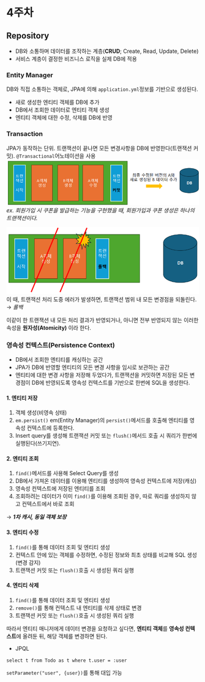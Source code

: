 # 4주차
## Repository
- DB와 소통하며 데이터를 조작하는 계층(**CRUD**; Create, Read, Update, Delete)
- 서비스 계층이 결정한 비즈니스 로직을 실제 DB에 적용

### Entity Manager
DB와 직접 소통하는 객체로, JPA에 의해 `application.yml`정보를 기반으로 생성된다.

- 새로 생성한 엔티티 객체를 DB에 추가
- DB에서 조회한 데이터로 엔티티 객체 생성
- 엔티티 객체에 대한 수정, 삭제를 DB에 반영

### Transaction
JPA가 동작하는 단위. 트랜잭션이 끝나면 모든 변경사항을 DB에 반영한다(트랜잭션 커밋).
`@Transactional`어노테이션을 사용
![img.png](img.png)
*ex. 회원가입 시 쿠폰을 발급하는 기능을 구현했을 때, 회원가입과 쿠폰 생성은 하나의 트랜잭션이다.*

![img_1.png](img_1.png)
이 때, 트랜잭션 처리 도중 에러가 발생하면, 트랜잭션 범위 내 모든 변경점을 되돌린다. → *롤백*

이같이 한 트랜잭션 내 모든 처리 결과가 반영되거나, 아니면 전부 반영되지 않는 이러한 속성을 **원자성(Atomicity)** 이라 한다.

### 영속성 컨텍스트(Persistence Context)
- DB에서 조회한 엔티티를 캐싱하는 공간
- JPA가 DB에 반영할 엔티티의 모든 변경 사항을 임시로 보관하는 공간
- 엔티티에 대한 변경 사항을 저장해 두었다가, 트랜잭션을 커밋하면 저장된 모든 변경점이 DB에 반영되도록 영속성 컨텍스트를 기반으로 한번에 SQL을 생성한다.

#### 1. 엔티티 저장
1. 객체 생성(비영속 상태)
2. `em.persist()` em(Entity Manager)의 `persist()`메서드를 호출해 엔티티를 영속성 컨텍스트에 등록한다.
3. Insert query를 생성해 트랜잭션 커밋 또는 `flush()`메서드 호출 시 쿼리가 한번에 실행된다(쓰기지연).

#### 2. 엔티티 조회
1. `find()`메서드를 사용해 Select Query를 생성
2. DB에서 가져온 데이터를 이용해 엔티티를 생성하여 영속성 컨텍스트에 저장(캐싱)
3. 영속성 컨텍스트에 저장된 엔티티를 조회
4. 조회하려는 데이터가 이미 `find()`를 이용해 조회된 경우, 따로 쿼리를 생성하지 않고 컨텍스트에서 바로 조회
   
→ ***1차 캐시, 동일 객체 보장***

#### 3. 엔티티 수정
1. `find()`를 통해 데이터 조회 및 엔티티 생성
2. 컨텍스트 안에 있는 객체를 수정하면, 수정된 정보와 최초 상태를 비교해 SQL 생성(변경 감지)
3. 트랜잭션 커밋 또는 `flush()`호출 시 생성된 쿼리 실행

#### 4. 엔티티 삭제
1. `find()`를 통해 데이터 조회 및 엔티티 생성
2. `remove()`를 통해 컨텍스트 내 엔티티를 삭제 상태로 변경
3. 트랜잭션 커밋 또는 `flush()`호출 시 생성된 쿼리 실행

따라서 엔티티 매니저에게 데이터 변경을 요청하고 싶다면, **엔티티 객체**를 **영속성 컨텍스트**에 올려둔 뒤, 해당 객체를 변경하면 된다.

- JPQL
```jpaql
select t from Todo as t where t.user = :user
```
`setParameter("user", {user})`를 통해 대입 가능
